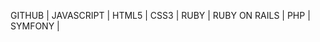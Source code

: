 GITHUB | 
JAVASCRIPT | 
HTML5 | 
CSS3 | 
RUBY | 
RUBY ON RAILS | 
PHP | 
SYMFONY | 





























































